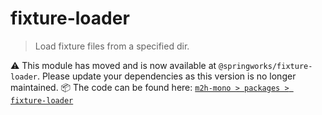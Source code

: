 # fixture-loader

> Load fixture files from a specified dir.

:warning: This module has moved and is now available at `@springworks/fixture-loader`. Please update your dependencies as this version is no longer maintained.
️
:package: The code can be found here: [`m2h-mono > packages > fixture-loader`](https://github.com/Springworks/m2h-mono/tree/master/packages/fixture-loader)
